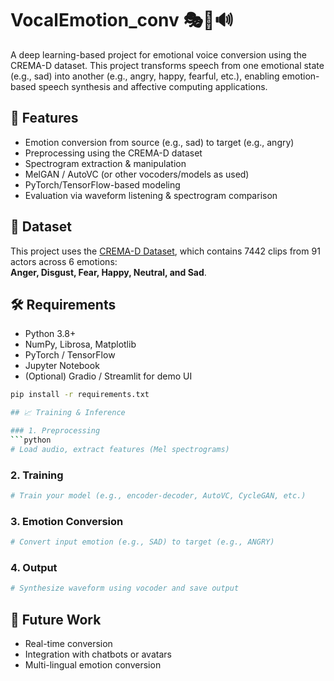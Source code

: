 # VocalEmotion_conv 🎭🔁🔊

A deep learning-based project for emotional voice conversion using the CREMA-D dataset. This project transforms speech from one emotional state (e.g., sad) into another (e.g., angry, happy, fearful, etc.), enabling emotion-based speech synthesis and affective computing applications.

## 🚀 Features

- Emotion conversion from source (e.g., sad) to target (e.g., angry)
- Preprocessing using the CREMA-D dataset
- Spectrogram extraction & manipulation
- MelGAN / AutoVC (or other vocoders/models as used)
- PyTorch/TensorFlow-based modeling
- Evaluation via waveform listening & spectrogram comparison

## 📂 Dataset

This project uses the [CREMA-D Dataset](https://zenodo.org/record/3666821), which contains 7442 clips from 91 actors across 6 emotions:  
**Anger, Disgust, Fear, Happy, Neutral, and Sad**.

## 🛠️ Requirements

- Python 3.8+
- NumPy, Librosa, Matplotlib
- PyTorch / TensorFlow
- Jupyter Notebook
- (Optional) Gradio / Streamlit for demo UI

```bash
pip install -r requirements.txt

## 📈 Training & Inference

### 1. Preprocessing
```python
# Load audio, extract features (Mel spectrograms)
```

### 2. Training

```python
# Train your model (e.g., encoder-decoder, AutoVC, CycleGAN, etc.)
```

### 3. Emotion Conversion

```python
# Convert input emotion (e.g., SAD) to target (e.g., ANGRY)
```

### 4. Output

```python
# Synthesize waveform using vocoder and save output
```


## 🧠 Future Work

* Real-time conversion
* Integration with chatbots or avatars
* Multi-lingual emotion conversion

